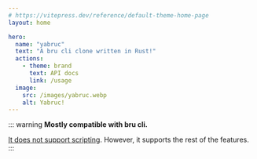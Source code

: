```yaml
---
# https://vitepress.dev/reference/default-theme-home-page
layout: home

hero:
  name: "yabruc"
  text: "A bru cli clone written in Rust!"
  actions:
    - theme: brand
      text: API docs
      link: /usage
  image:
    src: /images/yabruc.webp
    alt: Yabruc!
---
```

::: warning
**Mostly compatible with bru cli.**

[It does not support scripting](). However, it supports the rest of the features.
:::